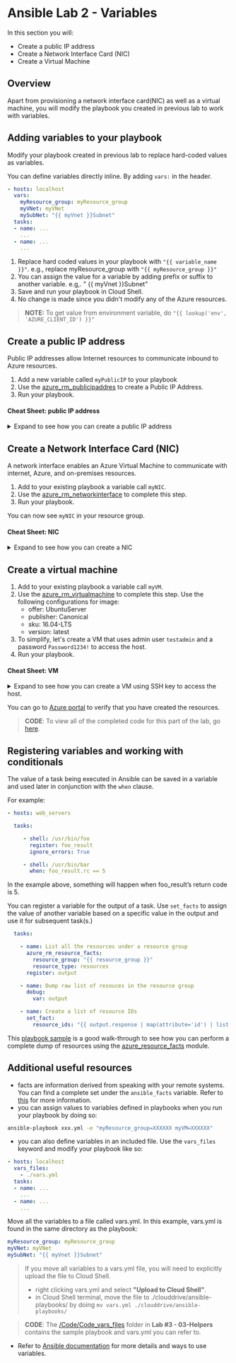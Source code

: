 # Ansible Lab 2 - Variables

In this section you will:

- Create a public IP address
- Create a Network Interface Card (NIC)
- Create a Virtual Machine

## Overview

Apart from provisioning a network interface card(NIC) as well as a virtual machine, you will modify the playbook you created in previous lab to work with variables.

## Adding variables to your playbook

Modify your playbook created in previous lab to replace hard-coded values as variables.

You can define variables directly inline. By adding `vars:` in the header.

```yaml
- hosts: localhost
  vars:
    myResource_group: myResource_group
    myVNet: myVNet
    mySubNet: "{{ myVnet }}Subnet"
  tasks:
  - name: ...
    ...
  - name: ...
    ...
```

1. Replace hard coded values in your playbook with `"{{ variable_name }}"`. e.g., replace myResource_group with `"{{ myResource_group }}"`
1. You can assign the value for a variable by adding prefix or suffix to another variable. e.g,. " {{ myVnet }}Subnet"
1. Save and run your playbook in Cloud Shell.
1. No change is made since you didn't modify any of the Azure resources.

> **NOTE:** To get value from environment variable, do  `"{{ lookup('env', 'AZURE_CLIENT_ID') }}"`

## Create a public IP address

Public IP addresses allow Internet resources to communicate inbound to Azure resources.

1. Add a new variable called `myPublicIP` to your playbook
1. Use the [azure_rm_publicipaddres](https://docs.ansible.com/ansible/latest/modules/azure_rm_publicipaddress_module.html) to create a Public IP Address.
1. Run your playbook.

#### Cheat Sheet: public IP address
<details>
<summary>
Expand to see how you can create a public IP address
</summary>

```yaml
  - name: Create public IP address
    azure_rm_publicipaddress:
      resource_group: "{{ myResource_group }}"
      allocation_method: Static
      name: "{{ myPublicIP }}"
```

</details>

## Create a Network Interface Card (NIC)

A network interface enables an Azure Virtual Machine to communicate with internet, Azure, and on-premises resources.

1. Add to your existing playbook a variable call `myNIC`.
2. Use the [azure_rm_networkinterface](https://docs.ansible.com/ansible/latest/modules/azure_rm_networkinterface_module.html) to complete this step.
3. Run your playbook.

You can now see `myNIC` in your resource group.

#### Cheat Sheet: NIC
<details>
<summary>
Expand to see how you can create a NIC
</summary>

```yaml
    azure_rm_networkinterface:
      resource_group: "{{ myResource_group }}"
      name: "{{ myNIC }}"
      virtual_network: "{{ myVnet }}"
      subnet: "{{ myVnetSubNet }}"
      ip_configurations:
        - name: ipconfig
          public_ip_address_name: "{{ myPublicIP }}"
          primary: yes
```

</details>

## Create a virtual machine

1. Add to your existing playbook a variable call `myVM`.
2. Use the [azure_rm_virtualmachine](https://docs.ansible.com/ansible/latest/modules/azure_rm_virtualmachine_module.html) to complete this step. Use the following configurations for image:
    - offer: UbuntuServer
    - publisher: Canonical
    - sku: 16.04-LTS
    - version: latest
3. To simplify, let's create a VM that uses admin user `testadmin` and a password `Password1234!` to access the host.
4. Run your playbook.

#### Cheat Sheet: VM
<details>
<summary>
Expand to see how you can create a VM using SSH key to access the host.
</summary>
- To create a VM using password

```yml
  - name: Create a virtual machine
    azure_rm_virtualmachine:
      resource_group: "{{ myResource_group }}"
      name: "{{ myVM }}"
      admin_username: "testadmin"
      admin_password: "Password1234!"
      vm_size: Standard_B1ms
      network_interfaces: "{{ myNIC }}"
      image:
        offer: UbuntuServer
        publisher: Canonical
        sku: 16.04-LTS
        version: latest
  ```

- To create a VM using SSH key:

```yaml
- name: Create a virtual machines
  azure_rm_virtualmachine:
    resource_group: "{{ myResource_group }}"
    name: "{{ myVM }}"
    admin_username: "testadmin"
    ssh_password_enabled: false
    ssh_public_keys:
      - path: /home/testadmin/.ssh/authorized_keys
        key_data: "{{ lookup('file', '~/.ssh/id_rsa.pub') }}"
    vm_size: Standard_B1ms
      network_interfaces: "{{ myNIC }}"
      image:
        offer: UbuntuServer
        publisher: Canonical
        sku: 16.04-LTS
        version: latest
```

</details>

You can go to [Azure portal](https://portal.azure.com) to verify that you have created the resources.

> **CODE**: To view all of the completed code for this part of the lab, go [here](Code/lab2.yml).

## Registering variables and working with conditionals

The value of a task being executed in Ansible can be saved in a variable and used later in conjunction with the `when` clause.

For example:

```yml
- hosts: web_servers

  tasks:

     - shell: /usr/bin/foo
       register: foo_result
       ignore_errors: True

     - shell: /usr/bin/bar
       when: foo_result.rc == 5
```

In the example above, something will happen when foo_result’s return code is 5.

You can register a variable for the output of a task. Use `set_facts` to assign the value of another variable based on a specific value in the output and use it for subsequent task(s.)

```yml
  tasks:

    - name: List all the resources under a resource group
      azure_rm_resource_facts:
        resource_group: "{{ resource_group }}"
        resource_type: resources
      register: output

    - name: Dump raw list of resouces in the resource group
      debug:
        var: output

    - name: Create a list of resource IDs
      set_fact:
        resource_ids: "{{ output.response | map(attribute='id') | list }}"
```

This [playbook sample](https://github.com/Azure-Samples/ansible-playbooks/blob/master/rest/resourcegroup_dump_resources.yml) is a good walk-through to see how you can perform a complete dump of resources using the [azure_resource_facts](https://docs.ansible.com/ansible/latest/modules/azure_rm_resource_facts_module.html) module.

## Additional useful resources

- facts are information derived from speaking with your remote systems. You can find a complete set under the `ansible_facts` variable. Refer to [this](https://docs.ansible.com/ansible/latest/user_guide/playbooks_variables.html#variables-discovered-from-systems-facts) for more information. 
- you can assign values to variables defined in playbooks when you run your playbook by doing so:

```bash
ansible-playbook xxx.yml -e "myResource_group=XXXXXX myVM=XXXXXX"
```

- you can also define variables in an included file. Use the `vars_files` keyword and modify your playbook like so:

```yaml
- hosts: localhost
  vars_files:
    - ./vars.yml
  tasks:
  - name: ...
    ...
  - name: ...
    ...
```

Move all the variables to a file called vars.yml. In this example, vars.yml is found in the same directory as the playbook:

```yaml
myResource_group: myResource_group
myVNet: myVNet
mySubNet: "{{ myVnet }}Subnet"
```

> If you move all variables to a vars.yml file, you will need to explicitly upload the file to Cloud Shell. 
> - right clicking vars.yml and select **"Upload to Cloud Shell"**.
> - in Cloud Shell terminal, move the file to ./clouddrive/ansible-playbooks/ by doing `mv vars.yml ./clouddrive/ansible-playbooks/`

> **CODE**: The [/Code/Code_vars_files](../03-Helpers/Code/Code-vars_files) folder in **Lab #3 - 03-Helpers** contains the sample playbook and vars.yml you can refer to.

- Refer to [Ansible documentation](https://docs.ansible.com/ansible/latest/user_guide/playbooks_variables.html) for more details and ways to use variables.
